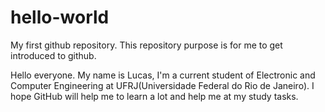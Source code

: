 # hello-world
My first github repository. This repository purpose is for me to get introduced to github.

Hello everyone. My name is Lucas, I'm a current student of Electronic and Computer Engineering at UFRJ(Universidade Federal do Rio de Janeiro).
I hope GitHub will help me to learn a lot and help me at my study tasks.
